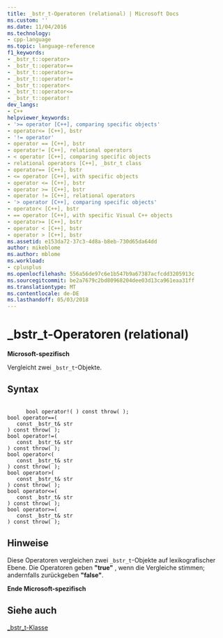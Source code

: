 ```yaml
---
title: _bstr_t-Operatoren (relational) | Microsoft Docs
ms.custom: ''
ms.date: 11/04/2016
ms.technology:
- cpp-language
ms.topic: language-reference
f1_keywords:
- _bstr_t::operator>
- _bstr_t::operator==
- _bstr_t::operator>=
- _bstr_t::operator!=
- _bstr_t::operator<
- _bstr_t::operator<=
- _bstr_t::operator!
dev_langs:
- C++
helpviewer_keywords:
- '>= operator [C++], comparing specific objects'
- operator<= [C++], bstr
- '!= operator'
- operator == [C++], bstr
- operator!= [C++], relational operators
- < operator [C++], comparing specific objects
- relational operators [C++], _bstr_t class
- operator== [C++], bstr
- <= operator [C++], with specific objects
- operator <= [C++], bstr
- operator >= [C++], bstr
- operator != [C++], relational operators
- '> operator [C++], comparing specific objects'
- operator< [C++], bstr
- == operator [C++], with specific Visual C++ objects
- operator>= [C++], bstr
- operator < [C++], bstr
- operator > [C++], bstr
ms.assetid: e153da72-37c3-4d8a-b8eb-730d65da64dd
author: mikeblome
ms.author: mblome
ms.workload:
- cplusplus
ms.openlocfilehash: 556a56de97c6e1b547b9a67387acfcdd3205913c
ms.sourcegitcommit: be2a7679c2bd80968204dee03d13ca961eaa31ff
ms.translationtype: MT
ms.contentlocale: de-DE
ms.lasthandoff: 05/03/2018
---
```

# <a name="bstrt-relational-operators"></a>_bstr_t-Operatoren (relational)
**Microsoft-spezifisch**  
  
 Vergleicht zwei `_bstr_t`-Objekte.  
  
## <a name="syntax"></a>Syntax  
  
```  
  
      bool operator!( ) const throw( );   
bool operator==(  
   const _bstr_t& str   
) const throw( );  
bool operator!=(  
   const _bstr_t& str   
) const throw( );  
bool operator<(  
   const _bstr_t& str   
) const throw( );  
bool operator>(  
   const _bstr_t& str   
) const throw( );  
bool operator<=(  
   const _bstr_t& str   
) const throw( );  
bool operator>=(  
   const _bstr_t& str   
) const throw( );  
```  
  
## <a name="remarks"></a>Hinweise  
 Diese Operatoren vergleichen zwei `_bstr_t`-Objekte auf lexikografischer Ebene. Die Operatoren geben **"true"** , wenn die Vergleiche stimmen; andernfalls zurückgeben **"false"**.  
  
 **Ende Microsoft-spezifisch**  
  
## <a name="see-also"></a>Siehe auch  
 [_bstr_t-Klasse](../cpp/bstr-t-class.md)